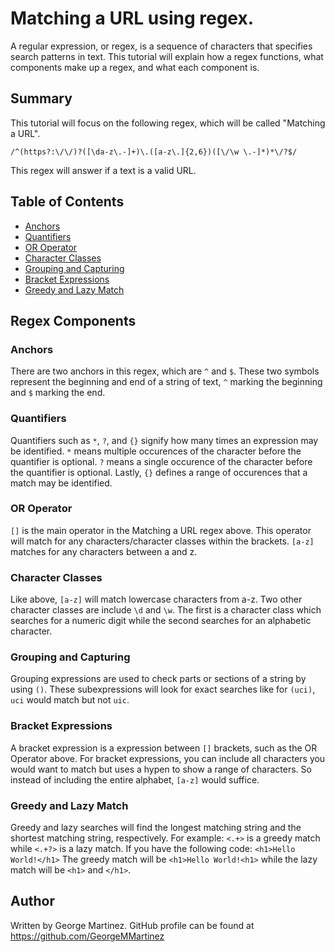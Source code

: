 # Matching a URL using regex.

A regular expression, or regex, is a sequence of characters that specifies search patterns in text. This tutorial will explain how a regex functions, what components make up a regex, and what each component is.
## Summary

This tutorial will focus on the following regex, which will be called "Matching a URL".
```
/^(https?:\/\/)?([\da-z\.-]+)\.([a-z\.]{2,6})([\/\w \.-]*)*\/?$/
```
This regex will answer if a text is a valid URL.

## Table of Contents

- [Anchors](#anchors)
- [Quantifiers](#quantifiers)
- [OR Operator](#or-operator)
- [Character Classes](#character-classes)
- [Grouping and Capturing](#grouping-and-capturing)
- [Bracket Expressions](#bracket-expressions)
- [Greedy and Lazy Match](#greedy-and-lazy-match)

## Regex Components

### Anchors

There are two anchors in this regex, which are ```^``` and ```$```. These two symbols represent the beginning and end of a string of text, ```^``` marking the beginning and ```$``` marking the end. 

### Quantifiers

Quantifiers such as ```*```, ```?```, and ```{}``` signify how many times an expression may be identified. ```*``` means multiple occurences of the character before the quantifier is optional. ```?``` means a single occurence of the character before the quantifier is optional. Lastly, ```{}``` defines a range of occurences that a match may be identified.

### OR Operator

```[]``` is the main operator in the Matching a URL regex above. This operator will match for any characters/character classes within the brackets. ```[a-z]``` matches for any characters between a and z. 

### Character Classes

Like above, ```[a-z]``` will match lowercase characters from a-z. Two other character classes are include ```\d``` and ```\w```. The first is a character class which searches for a numeric digit while the second searches for an alphabetic character. 

### Grouping and Capturing

Grouping expressions are used to check parts or sections of a string by using ```()```. These subexpressions will look for exact searches like for ```(uci)```, ```uci``` would match but not ```uic```.

### Bracket Expressions

A bracket expression is a expression between ```[]``` brackets, such as the OR Operator above. For bracket expressions, you can include all characters you would want to match but uses a hypen to show a range of characters. So instead of including the entire alphabet, ```[a-z]``` would suffice. 

### Greedy and Lazy Match

Greedy and lazy searches will find the longest matching string and the shortest matching string, respectively. 
For example: ```<.+>``` is a greedy match while ```<.+?>``` is a lazy match. 
If you have the following code:
```<h1>Hello World!</h1>```
The greedy match will be ```<h1>Hello World!<h1>``` while the lazy match will be ```<h1>``` and ```</h1>```.

## Author

Written by George Martinez. GitHub profile can be found at https://github.com/GeorgeMMartinez
